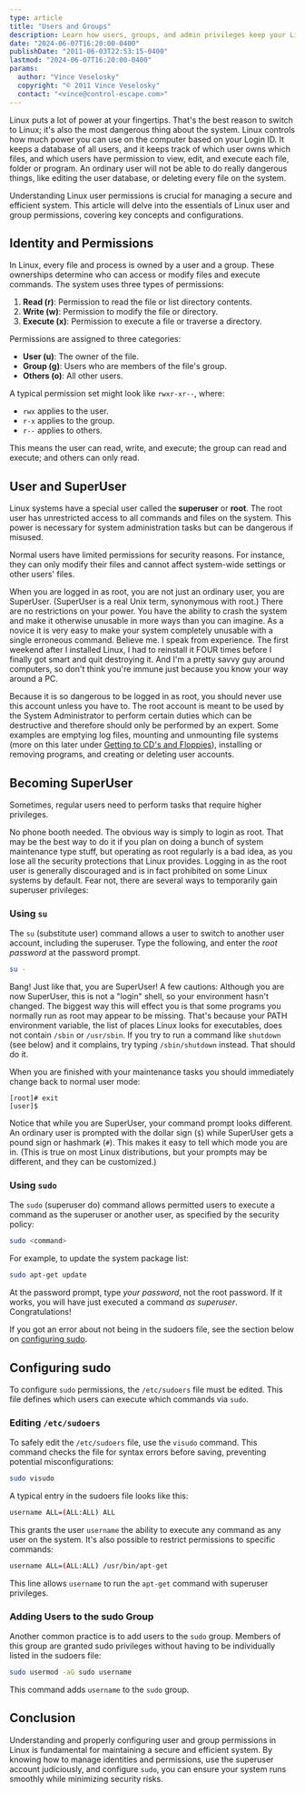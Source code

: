 ```yaml
---
type: article
title: "Users and Groups"
description: Learn how users, groups, and admin privileges keep your Linux system secure.
date: "2024-06-07T16:20:00-0400"
publishDate: "2011-06-03T22:53:15-0400"
lastmod: "2024-06-07T16:20:00-0400"
params:
  author: "Vince Veselosky"
  copyright: "© 2011 Vince Veselosky"
  contact: "<vince@control-escape.com>"
---
```


Linux puts a lot of power at your fingertips. That\'s the best reason to switch to
Linux; it\'s also the most dangerous thing about the system. Linux controls how much
power you can use on the computer based on your Login ID. It keeps a database of all
users, and it keeps track of which user owns which files, and which users have
permission to view, edit, and execute each file, folder or program. An ordinary user
will not be able to do really dangerous things, like editing the user database, or
deleting every file on the system.

Understanding Linux user permissions is crucial for managing a secure and efficient
system. This article will delve into the essentials of Linux user and group permissions,
covering key concepts and configurations.
<!--more-->

## Identity and Permissions

In Linux, every file and process is owned by a user and a group. These ownerships
determine who can access or modify files and execute commands. The system uses three
types of permissions:

1. **Read (r)**: Permission to read the file or list directory contents.
2. **Write (w)**: Permission to modify the file or directory.
3. **Execute (x)**: Permission to execute a file or traverse a directory.

Permissions are assigned to three categories:

- **User (u)**: The owner of the file.
- **Group (g)**: Users who are members of the file's group.
- **Others (o)**: All other users.

A typical permission set might look like `rwxr-xr--`, where:

- `rwx` applies to the user.
- `r-x` applies to the group.
- `r--` applies to others.

This means the user can read, write, and execute; the group can read and execute; and
others can only read.

## User and SuperUser

Linux systems have a special user called the **superuser** or **root**. The root user
has unrestricted access to all commands and files on the system. This power is necessary
for system administration tasks but can be dangerous if misused.

Normal users have limited permissions for security reasons. For instance, they can only
modify their files and cannot affect system-wide settings or other users' files.

When you are logged in as root, you are not just an ordinary user, you are SuperUser.
(SuperUser is a real Unix term, synonymous with root.) There are no restrictions on your
power. You have the ability to crash the system and make it otherwise unusable in more
ways than you can imagine. As a novice it is very easy to make your system completely
unusable with a single erroneous command. Believe me. I speak from experience. The first
weekend after I installed Linux, I had to reinstall it FOUR times before I finally got
smart and quit destroying it. And I\'m a pretty savvy guy around computers, so don\'t
think you\'re immune just because you know your way around a PC.

Because it is so dangerous to be logged in as root, you should never use this account
unless you have to. The root account is meant to be used by the System Administrator to
perform certain duties which can be destructive and therefore should only be performed
by an expert. Some examples are emptying log files, mounting and unmounting file systems
(more on this later under [Getting to CD's and Floppies](/linux/lx-mounting)), installing or
removing programs, and creating or deleting user accounts.

## Becoming SuperUser

Sometimes, regular users need to perform tasks that require higher privileges.

No phone booth needed. The obvious way is simply to login as root. That may be the best
way to do it if you plan on doing a bunch of system maintenance type stuff, but
operating as root regularly is a bad idea, as you lose all the security protections that
Linux provides. Logging in as the root user is generally discouraged and is in fact
prohibited on some Linux systems by default. Fear not, there are several ways to
temporarily gain superuser privileges:

### Using `su`

The `su` (substitute user) command allows a user to switch to another user account,
including the superuser. Type the following, and enter the _root password_ at the
password prompt.

```bash
su -
```

Bang! Just like that, you are SuperUser! A few cautions: Although you are now SuperUser,
this is not a \"login\" shell, so your environment hasn\'t changed. The biggest way this
will effect you is that some programs you normally run as root may appear to be missing.
That\'s because your PATH environment variable, the list of places Linux looks for
executables, does not contain `/sbin` or `/usr/sbin`. If you try to run a command like
`shutdown` (see below) and it complains, try typing `/sbin/shutdown` instead. That
should do it.

When you are finished with your maintenance tasks you should immediately change back to
normal user mode:

    [root]# exit
    [user]$

Notice that while you are SuperUser, your command prompt looks different. An ordinary
user is prompted with the dollar sign (`$`) while SuperUser gets a pound sign or
hashmark (`#`). This makes it easy to tell which mode you are in. (This is true on most
Linux distributions, but your prompts may be different, and they can be customized.)

### Using `sudo`

The `sudo` (superuser do) command allows permitted users to execute a command as the
superuser or another user, as specified by the security policy:

```bash
sudo <command>
```

For example, to update the system package list:

```bash
sudo apt-get update
```

At the password prompt, type _your password_, not the root password. If it works, you
will have just executed a command _as superuser_. Congratulations!

If you got an error about not being in the sudoers file, see the section below on
[configuring sudo](#configuring-sudo).

## Configuring sudo

To configure `sudo` permissions, the `/etc/sudoers` file must be edited. This file
defines which users can execute which commands via `sudo`.

### Editing `/etc/sudoers`

To safely edit the `/etc/sudoers` file, use the `visudo` command. This command checks
the file for syntax errors before saving, preventing potential misconfigurations:

```bash
sudo visudo
```

A typical entry in the sudoers file looks like this:

```bash
username ALL=(ALL:ALL) ALL
```

This grants the user `username` the ability to execute any command as any user on the
system. It's also possible to restrict permissions to specific commands:

```bash
username ALL=(ALL:ALL) /usr/bin/apt-get
```

This line allows `username` to run the `apt-get` command with superuser privileges.

### Adding Users to the sudo Group

Another common practice is to add users to the `sudo` group. Members of this group are
granted sudo privileges without having to be individually listed in the sudoers file:

```bash
sudo usermod -aG sudo username
```

This command adds `username` to the `sudo` group.

## Conclusion

Understanding and properly configuring user and group permissions in Linux is
fundamental for maintaining a secure and efficient system. By knowing how to manage
identities and permissions, use the superuser account judiciously, and configure `sudo`,
you can ensure your system runs smoothly while minimizing security risks.

